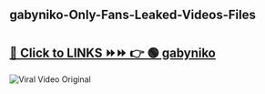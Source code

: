 
 ## gabyniko-Only-Fans-Leaked-Videos-Files

# <h2><a href="https://mediaupload.pro?gabyniko">🔗 Click to LINKS ⏩⏩ 👉 🟢 gabyniko </a></h2>

<a href="https://mediaupload.pro?gabyniko" rel="nofollow" data-target="animated-image.originalLink"><img src="https://i.ibb.co.com/xMMVF88/686577567.gif" alt="Viral Video Original" style="max-width: 100%; display: inline-block;" data-target="animated-image.originalImage"></a>